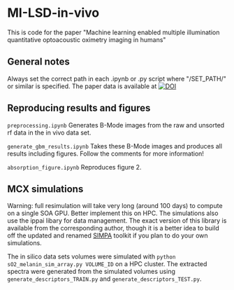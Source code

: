 # MI-LSD-in-vivo
This is code for the paper "Machine learning enabled multiple illumination quantitative optoacoustic oximetry imaging in humans"

## General notes
Always set the correct path in each .ipynb or .py script where "/SET_PATH/" or similar is specified. The paper data is available at [![DOI](https://zenodo.org/badge/DOI/TODO.svg)](https://doi.org/TODO)

## Reproducing results and figures
``preprocessing.ipynb``
Generates B-Mode images from the raw and unsorted rf data in the in vivo data set.

``generate_gbm_results.ipynb``
Takes these B-Mode images and produces all results including figures. Follow the comments for more information!

``absorption_figure.ipynb``
Reproduces figure 2.
## MCX simulations
Warning: full resimulation will take very long (around 100 days) to compute on a single SOA GPU. Better implement this on HPC. The simulations also use the ippai libary for data management. The exact version of this library is available from the corresponding author, though it is a better idea to build off the updated and renamed [SIMPA](https://github.com/CAMI-DKFZ/simpa) toolkit if you plan to do your own simulations. 

The in silico data sets volumes were simulated with ``python sO2_melanin_sim_array.py VOLUME_ID`` on a HPC cluster. The extracted spectra were generated from the simulated volumes using ``generate_descriptors_TRAIN.py`` and ``generate_descriptors_TEST.py``.
